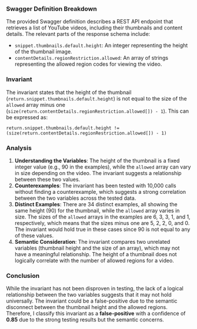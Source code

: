 ### Swagger Definition Breakdown
The provided Swagger definition describes a REST API endpoint that retrieves a list of YouTube videos, including their thumbnails and content details. The relevant parts of the response schema include:
- `snippet.thumbnails.default.height`: An integer representing the height of the thumbnail image.
- `contentDetails.regionRestriction.allowed`: An array of strings representing the allowed region codes for viewing the video.

### Invariant
The invariant states that the height of the thumbnail (`return.snippet.thumbnails.default.height`) is not equal to the size of the `allowed` array minus one (`size(return.contentDetails.regionRestriction.allowed[]) - 1`). This can be expressed as:

`return.snippet.thumbnails.default.height != (size(return.contentDetails.regionRestriction.allowed[]) - 1)`

### Analysis
1. **Understanding the Variables**: The height of the thumbnail is a fixed integer value (e.g., 90 in the examples), while the `allowed` array can vary in size depending on the video. The invariant suggests a relationship between these two values.
2. **Counterexamples**: The invariant has been tested with 10,000 calls without finding a counterexample, which suggests a strong correlation between the two variables across the tested data.
3. **Distinct Examples**: There are 34 distinct examples, all showing the same height (90) for the thumbnail, while the `allowed` array varies in size. The sizes of the `allowed` arrays in the examples are 6, 3, 3, 1, and 1, respectively, which means that the sizes minus one are 5, 2, 2, 0, and 0. The invariant would hold true in these cases since 90 is not equal to any of these values.
4. **Semantic Consideration**: The invariant compares two unrelated variables (thumbnail height and the size of an array), which may not have a meaningful relationship. The height of a thumbnail does not logically correlate with the number of allowed regions for a video.

### Conclusion
While the invariant has not been disproven in testing, the lack of a logical relationship between the two variables suggests that it may not hold universally. The invariant could be a false-positive due to the semantic disconnect between the thumbnail height and the allowed regions. Therefore, I classify this invariant as a **false-positive** with a confidence of **0.85** due to the strong testing results but the semantic concerns.
